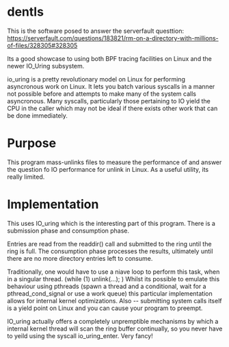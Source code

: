 dentls
=======

This is the software posed to answer the serverfault questtion: https://serverfault.com/questions/183821/rm-on-a-directory-with-millions-of-files/328305#328305

Its a good showcase to using both BPF tracing facilities on Linux and the newer IO_Uring subsystem.

io_uring is a pretty revolutionary model on Linux for performing asyncronous work on Linux. It lets you batch various syscalls in a manner not possible before and attempts to make many of the system calls asyncronous. Many syscalls, particularly those pertaining to IO yield the CPU in the caller which may not be ideal if there exists other work that can be done immediately.

# Purpose

This program mass-unlinks files to measure the performance of and answer the question fo IO performance for unlink in Linux.
As a useful utility, its really limited.

# Implementation

This uses IO_uring which is the interesting part of this program.
There is a submission phase and consumption phase.

Entries are read from the readdir() call and submitted to the ring until the ring is full.
The consumption phase processes the results, ultimately until there are no more directory entries left to consume.

Traditionally, one would have to use a niave loop to perform this task, when in a singular thread. (while (1) unlink(...); )
Whilst its possible to emulate this behaviour using pthreads (spawn a thread and a conditional, wait for a pthread_cond_signal or use a work queue) this particular implementation allows for internal kernel optimizations. Also -- submitting system calls itself is a yield point on Linux and you can cause your program to preempt.

IO_uring actually offers a completely unpremptible mechanisms by which a internal kernel thread will scan the ring buffer continually, so you never have to yeild using the syscall io_uring_enter. Very fancy!
